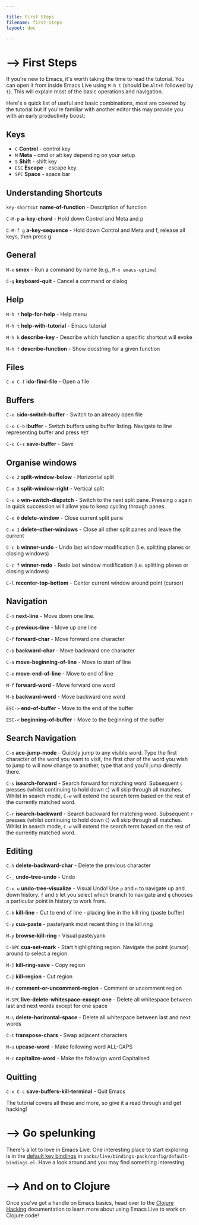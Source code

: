 ```yaml
---

title: First Steps
filename: first-steps
layout: doc

---
```


# --> First Steps

If you're new to Emacs, it's worth taking the time to read the
tutorial. You can open it from inside Emacs Live using `M-h t` (should
be `Alt+h` followed by `t`). This will explain most of the basic
operations and navigation.

Here's a quick list of useful and basic combinations, most are covered
by the tutorial but if you're familiar with another editor this may
provide you with an early productivity boost:

## Keys

* `C` **Control** - control key
* `M` **Meta** - cmd or alt key depending on your setup
* `S` **Shift** - shift key
* `ESC` **Escape** - escape key
* `SPC` **Space** - space bar

## Understanding Shortcuts

`key-shortcut` **name-of-function** - Description of function

`C-M-p` **a-key-chord** - Hold down Control and Meta and p

`C-M-f g` **a-key-sequence** - Hold down Control and Meta and f, release all keys, then press g

## General

`M-x` **smex** - Run a command by name (e.g., `M-x emacs-uptime`)

`C-g` **keyboard-quit** - Cancel a command or dialog

## Help

`M-h ?` **help-for-help** - Help menu

`M-h t` **help-with-tutorial** - Emacs tutorial

`M-h k` **describe-key** - Describe which function a specific shortcut will evoke

`M-h f` **describe-function** - Show docstring for a given function

## Files

`C-x C-f` **ido-find-file** - Open a file

## Buffers

`C-x b`**ido-switch-buffer**  - Switch to an already open file

`C-x C-b` **ibuffer** - Switch buffers using buffer listing. Navigate to line representing buffer and press `RET`

`C-x C-s` **save-buffer** - Save

## Organise windows

`C-x 2` **split-window-below** - Horizontal split

`C-x 3` **split-window-right** - Vertical split

`C-x o` **win-switch-dispatch** - Switch to the next split pane. Pressing `o` again in quick succession will allow you to keep cycling through panes.

`C-x 0` **delete-window** - Close current split pane

`C-x 1` **delete-other-windows** - Close all other split panes and leave the current

`C-c b` **winner-undo** - Undo last window modification (i.e. splitting planes or closing windows)

`C-c f` **winner-redo** - Redo last window modification (i.e. splitting planes or closing windows)

`C-l` **recenter-top-bottom** - Center current window around point (cursor)

## Navigation

`C-n` **next-line** - Move down one line.

`C-p` **previous-line** - Move up one line

`C-f` **forward-char** - Move forward one character

`C-b` **backward-char** - Move backward one character

`C-a` **move-beginning-of-line** - Move to start of line

`C-e` **move-end-of-line** - Move to end of line

`M-f` **forward-word** - Move forward one word

`M-b` **backward-word** - Move backward one word

`ESC->` **end-of-buffer** - Move to the end of the buffer

`ESC-<` **beginning-of-buffer** - Move to the beginning of the buffer

## Search Navigation

`C-o` **ace-jump-mode** - Quickly jump to any visible word. Type the first character of the word you want to visit, the first char of the word you wish to jump to will now change to another, type that and you'll jump directly there.

`C-s` **isearch-forward** - Search forward for matching word. Subsequent `s` presses (whilst continuing to  hold down `C`) will skip through all matches. Whilst in search mode, `C-w` will extend the search term based on the rest of the currently matched word.

`C-r` **isearch-backward** - Search backward for matching word. Subsequent `r` presses (whilst continuing to  hold down `C`) will skip through all matches. Whilst in search mode, `C-w` will extend the search term based on the rest of the currently matched word.


## Editing

`C-h` **delete-backward-char** - Delete the previous character

`C-_` **undo-tree-undo** - Undo

`C-x u` **undo-tree-visualize** - Visual Undo! Use `p` and `n` to navigate up and down history. `f` and `b` let you select which branch to navigate and `q` chooses a particular point in history to work from.

`C-k` **kill-line** - Cut to end of line - placing line in the kill ring (paste buffer)

`C-y` **cua-paste**  - paste/yank most recent thing in the kill ring

`M-y` **browse-kill-ring** - Visual paste/yank

`C-SPC` **cua-set-mark** - Start highlighting region. Navigate the point (cursor) around to select a region.

`M-]` **kill-ring-save** - Copy region

`C-]` **kill-region** - Cut region

`M-/` **comment-or-uncomment-region** - Comment or uncomment region

`M-SPC` **live-delete-whitespace-except-one** - Delete all whitespace between last and next words except for one space

`M-\` **delete-horizontal-space** - Delete all whitespace between last and next words

`C-t` **transpose-chars** - Swap adjacent characters

`M-u` **upcase-word** - Make following word ALL-CAPS

`M-c` **capitalize-word** - Make the followign word Capitalised

## Quitting
`C-x C-c` **save-buffers-kill-terminal** - Quit Emacs




The tutorial covers all these and more, so give it a read through and get hacking!

# --> Go spelunking

There's a lot to love in Emacs Live. One interesting place to start exploring is in the [default key bindings](https://github.com/overtone/emacs-live/blob/master/packs/live/bindings-pack/config/default-bindings.el) in `packs/live/bindings-pack/config/default-bindings.el`. Have a look around and you may find something interesting.

# --> And on to Clojure

Once you've got a handle on Emacs basics, head over to the [Clojure Hacking](doc-clojure.html) documentation to learn more about using Emacs Live to work on Clojure code!
